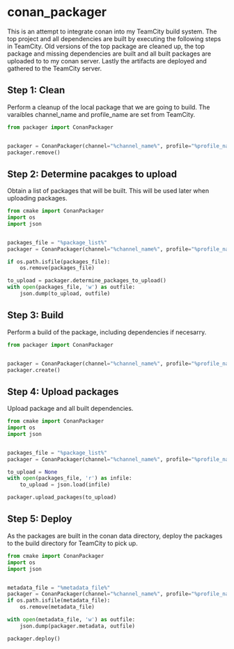 # conan_packager

This is an attempt to integrate conan into my TeamCity build system. The top project and all dependencies are built by executing 
the following steps in TeamCity. Old versions of the top package are cleaned up, the top package and missing dependencies are built 
and all built packages are uploaded to to my conan server. Lastly the artifacts are deployed and gathered to the TeamCity server.

## Step 1: Clean

Perform a cleanup of the local package that we are going to build. The varaibles channel_name and profile_name are set from TeamCity.

```python
from packager import ConanPackager


packager = ConanPackager(channel="%channel_name%", profile="%profile_name%")
packager.remove()
```

## Step 2: Determine pacakges to upload

Obtain a list of packages that will be built. This will be used later when uploading packages.

```python
from cmake import ConanPackager
import os
import json


packages_file = "%package_list%"
packager = ConanPackager(channel="%channel_name%", profile="%profile_name%")

if os.path.isfile(packages_file):
    os.remove(packages_file)

to_upload = packager.determine_packages_to_upload()
with open(packages_file, 'w') as outfile:
    json.dump(to_upload, outfile)
```

## Step 3: Build

Perform a build of the package, including dependencies if necesarry.

```python
from packager import ConanPackager


packager = ConanPackager(channel="%channel_name%", profile="%profile_name%")
packager.create()
```

## Step 4: Upload packages

Upload package and all built dependencies.

```python
from cmake import ConanPackager
import os
import json


packages_file = "%package_list%"
packager = ConanPackager(channel="%channel_name%", profile="%profile_name%")

to_upload = None
with open(packages_file, 'r') as infile:
    to_upload = json.load(infile)

packager.upload_packages(to_upload)
```

## Step 5: Deploy

As the packages are built in the conan data directory, deploy the packages to the build directory for TeamCity to pick up.

```python
from cmake import ConanPackager
import os
import json


metadata_file = "%metadata_file%"
packager = ConanPackager(channel="%channel_name%", profile="%profile_name%")
if os.path.isfile(metadata_file):
    os.remove(metadata_file)

with open(metadata_file, 'w') as outfile:
    json.dump(packager.metadata, outfile)

packager.deploy()
```
